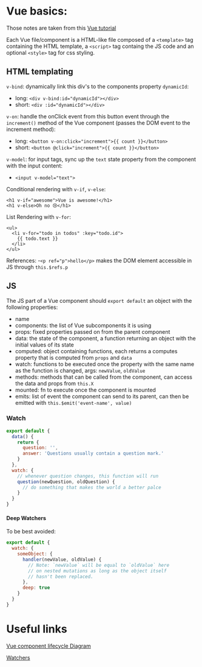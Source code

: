 


# Vue basics:

Those notes are taken from this [Vue tutorial](https://vuejs.org/tutorial/#step-1)

Each Vue file/component is a HTML-like file composed of a `<template>` tag containing the HTML template, a `<script>` tag containg the JS code and an optional `<style>` tag for css styling.

## HTML templating

`v-bind`: dynamically link this div's to the components property `dynamicId`:
- long: `<div v-bind:id="dynamicId"></div>`
- short: `<div :id="dynamicId"></div>`

`v-on`: handle the onClick event from this button event through the `increment()` method of the Vue component (passes the DOM event to the increment method):
- long: `<button v-on:click="increment">{{ count }}</button>`
- short: `<button @click="increment">{{ count }}</button>`

`v-model`: for input tags, sync up the `text` state property from the component with the input content: 
- `<input v-model="text">`

Conditional rendering with `v-if`, `v-else`:
```
<h1 v-if="awesome">Vue is awesome!</h1>
<h1 v-else>Oh no 😢</h1>
```

List Rendering with `v-for`:
```
<ul>
  <li v-for="todo in todos" :key="todo.id">
    {{ todo.text }}
  </li>
</ul>
```

References:
-`<p ref="p">hello</p>` makes the DOM element accessible in JS through `this.$refs.p`

## JS 

The JS part of a Vue component should `export default` an object with the following properties:
- name
- components: the list of Vue subcomponents it is using
- props: fixed properties passed on from the parent component
- data: the state of the component, a function returning an object with the initial values of its state
- computed: object containing functions, each returns a computes property that is computed from `props` and `data`
- watch: functions to be executed once the property with the same name as the function is changed, args: `newValue`, `oldValue`
- methods: methods that can be called from the component, can access the data and props from `this.X`
- mounted: fn to execute once the component is mounted
- emits: list of event the component can send to its parent, can then be emitted with `this.$emit('event-name', value)`

### Watch

```js
export default {
  data() {
    return {
      question: '',
      answer: 'Questions usually contain a question mark.'
    }
  },
  watch: {
    // whenever question changes, this function will run
    question(newQuestion, oldQuestion) {
      // do something that makes the world a better palce
    }
  }
}
```
#### Deep Watchers 

To be best avoided:
```js
export default {
  watch: {
    someObject: {
      handler(newValue, oldValue) {
        // Note: `newValue` will be equal to `oldValue` here
        // on nested mutations as long as the object itself
        // hasn't been replaced.
      },
      deep: true
    }
  }
}
```

# Useful links

[Vue component lifecycle Diagram](https://vuejs.org/guide/essentials/lifecycle.html#lifecycle-diagram)

[Watchers](https://vuejs.org/guide/essentials/watchers.html)